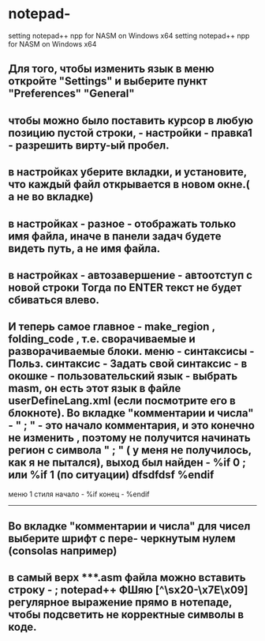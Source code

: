 # notepad-
setting  notepad++  npp   for NASM  on Windows x64
setting  notepad++  npp   for NASM  on Windows x64

Для того, чтобы изменить язык в меню откройте "Settings" 
и выберите пункт "Preferences"   "General"
-----------------------
чтобы можно было поставить курсор в любую позицию
пустой строки, - настройки - правка1 - разрешить вирту-ый  пробел.
----------------------------------------
в настройках уберите вкладки, и установите, что
каждый файл открывается в новом окне.( а не во вкладке)
------------------------------------------
в настройках - разное - отображать только имя файла,
иначе в панели задач будете видеть путь, а не имя файла.
---------------------------------------------
в настройках  - автозавершение - автоотступ с новой строки
Тогда по ENTER текст не будет сбиваться влево.
-------------------------------------------------
И теперь самое главное - 
make_region , folding_code , т.е. сворачиваемые
и разворачиваемые блоки.
меню - синтаксисы - Польз. синтаксис - Задать свой синтаксис -
в окошке - пользовательский язык - выбрать masm, он есть
этот язык в файле userDefineLang.xml  (если посмотрите его в блокноте).
Во вкладке "комментарии и числа"  -    " ; "  - это начало комментария,
и  это  конечно  не изменить ,  поэтому не получится
начинать регион с символа  " ; "  ( у меня не получилось, как я не пытался),
выход был найден - 
	%if 0   ;  или  %if 1  (по ситуации)
	 dfsdfdsf
	%endif
---------------
меню 1 стиля
начало -  %if 
конец   -  %endif

----------------------------------
Во вкладке "комментарии и числа"    для чисел выберите шрифт с пере-
черкнутым нулем (consolas например)
------------------------------------------
в самый верх ***.asm файла можно вставить строку - 
 ; notepad++  ФШяю    [^\sx20-\x7E\x09]  
регулярное выражение прямо в нотепаде, чтобы подсветить не корректные
символы в коде.
----------------------------------
